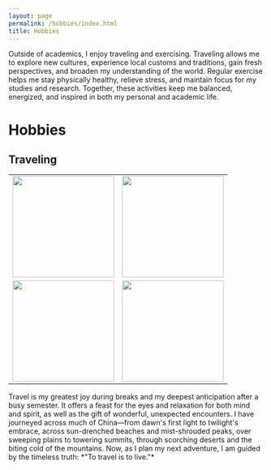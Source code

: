 ```yaml
---
layout: page
permalink: /hobbies/index.html
title: Hobbies
---
```


Outside of academics, I enjoy traveling and exercising. Traveling allows me to explore new cultures, experience local customs and traditions, gain fresh perspectives, and broaden my understanding of the world. Regular exercise helps me stay physically healthy, relieve stress, and maintain focus for my studies and research. Together, these activities keep me balanced, energized, and inspired in both my personal and academic life.

# Hobbies

## Traveling

<table>
  <tr>
    <td><img src="https://jizhang0212.github.io/T3.JPG" width="200"></td>
    <td><img src="https://jizhang0212.github.io/T2.JPG" width="200"></td>
  </tr>
  <tr>
    <td><img src="https://jizhang0212.github.io/T4.JPG" width="200"></td>
    <td><img src="https://jizhang0212.github.io/T1.JPG" width="200"></td>
  </tr>
</table>
Travel is my greatest joy during breaks and my deepest anticipation after a busy semester. It offers a feast for the eyes and relaxation for both mind and spirit, as well as the gift of wonderful, unexpected encounters. I have journeyed across much of China—from dawn's first light to twilight's embrace, across sun-drenched beaches and mist-shrouded peaks, over sweeping plains to towering summits, through scorching deserts and the biting cold of the mountains. Now, as I plan my next adventure, I am guided by the timeless truth: *"To travel is to live."*
